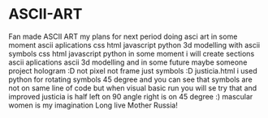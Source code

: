# ASCII-ART
Fan made ASCII ART
my plans for next period doing asci art
in some moment ascii aplications css html javascript python
3d modelling with ascii symbols css html javascript python
in some moment i will create  sections ascii aplications
ascii 3d modelling and in some future maybe someone project  hologram :D not pixel not frame just symbols :D
justicia.html i used python for rotating symbols 45 degree and you can see that symbols are not on same line of code but when visual basic run you will se try that 
and improved justicia is half left on 90 angle right is on 45 degree :)
mascular women is my imagination 
Long live Mother Russia!
